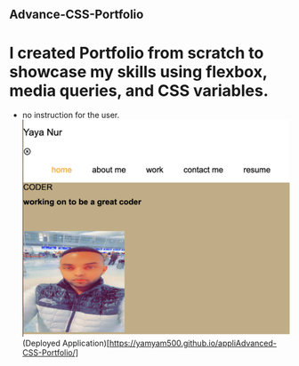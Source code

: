 ## Advance-CSS-Portfolio
# I created Portfolio from scratch to showcase my skills using flexbox, media queries, and CSS variables.
- no instruction for the user.
![screenshot working code](./images/screenshotacss.png)
(Deployed Application)[https://yamyam500.github.io/appliAdvanced-CSS-Portfolio/]
